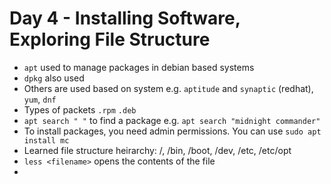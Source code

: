 # Day 4 - Installing Software, Exploring File Structure

- `apt` used to manage packages in debian based systems
- `dpkg` also used
- Others are used based on system e.g. `aptitude` and `synaptic` (redhat), `yum`, `dnf`
- Types of packets `.rpm` `.deb`
- `apt search " "` to find a package e.g. `apt search "midnight commander"`
- To install packages, you need admin permissions. You can use `sudo apt install mc`
- Learned file structure heirarchy: /, /bin, /boot, /dev, /etc, /etc/opt
- `less <filename>` opens the contents of the file
- 